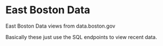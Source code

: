 # East Boston Data

East Boston Data views from data.boston.gov

Basically these just use the SQL endpoints to view recent data.